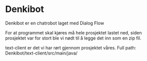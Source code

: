 # Denkibot
Denkibot er en chatrobot laget med Dialog Flow

For at programmet skal kjøres må hele prosjektet lastet ned, siden prosjektet var for stort ble vi nødt til å legge
det inn som en zip fil.

text-client er det vi har rørt gjennom prosjektet våres.
Full path: Denkibot/text-client/src/main/java/
